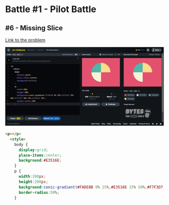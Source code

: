 # Battle #1 - Pilot Battle

## #6 - Missing Slice

[Link to the problem](https://cssbattle.dev/play/6)

![result](./img/6-missing-slice.png)

```html
<p></p>
  <style>
    body {
      display:grid;
      place-items:center;
      background:#E3516E;
    }
    p {
      width:200px;
      height:200px;
      background:conic-gradient(#FADE8B 0% 25%,#E3516E 25% 50%,#F7F3D7 50% 75%,#51B5A9 75%);
      border-radius:50%;
    }